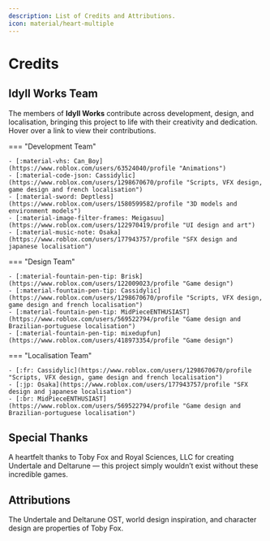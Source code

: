 ```yaml
---
description: List of Credits and Attributions.
icon: material/heart-multiple
---
```


# Credits

## Idyll Works Team

The members of **Idyll Works** contribute across development, design, and localisation, bringing this project to life with their creativity and dedication.  
Hover over a link to view their contributions.

=== "Development Team"

    - [:material-vhs: Can_Boy](https://www.roblox.com/users/63524040/profile "Animations")
    - [:material-code-json: Cassidylic](https://www.roblox.com/users/1298670670/profile "Scripts, VFX design, game design and french localisation")
    - [:material-sword: Deptless](https://www.roblox.com/users/1580599582/profile "3D models and environment models")
    - [:material-image-filter-frames: Meigasuu](https://www.roblox.com/users/122970419/profile "UI design and art")
    - [:material-music-note: Osaka](https://www.roblox.com/users/177943757/profile "SFX design and japanese localisation")

=== "Design Team"

    - [:material-fountain-pen-tip: Brisk](https://www.roblox.com/users/122009023/profile "Game design")
    - [:material-fountain-pen-tip: Cassidylic](https://www.roblox.com/users/1298670670/profile "Scripts, VFX design, game design and french localisation")
    - [:material-fountain-pen-tip: MidPieceENTHUSIAST](https://www.roblox.com/users/569522794/profile "Game design and Brazilian-portuguese localisation")
    - [:material-fountain-pen-tip: mixedupfun](https://www.roblox.com/users/418973354/profile "Game design")

=== "Localisation Team"

    - [:fr: Cassidylic](https://www.roblox.com/users/1298670670/profile "Scripts, VFX design, game design and french localisation")
    - [:jp: Osaka](https://www.roblox.com/users/177943757/profile "SFX design and japanese localisation")
    - [:br: MidPieceENTHUSIAST](https://www.roblox.com/users/569522794/profile "Game design and Brazilian-portuguese localisation")

## Special Thanks

A heartfelt thanks to Toby Fox and Royal Sciences, LLC for creating Undertale and Deltarune — this project simply wouldn’t exist without these incredible games.

## Attributions

The Undertale and Deltarune OST, world design inspiration, and character design are properties of Toby Fox.

